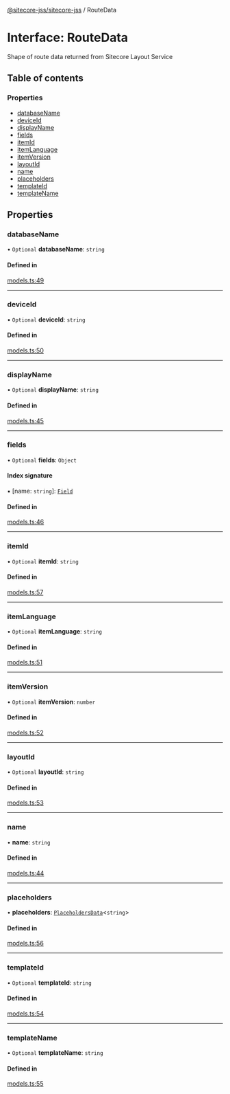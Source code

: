 [@sitecore-jss/sitecore-jss](../README.md) / RouteData

# Interface: RouteData

Shape of route data returned from Sitecore Layout Service

## Table of contents

### Properties

- [databaseName](RouteData.md#databasename)
- [deviceId](RouteData.md#deviceid)
- [displayName](RouteData.md#displayname)
- [fields](RouteData.md#fields)
- [itemId](RouteData.md#itemid)
- [itemLanguage](RouteData.md#itemlanguage)
- [itemVersion](RouteData.md#itemversion)
- [layoutId](RouteData.md#layoutid)
- [name](RouteData.md#name)
- [placeholders](RouteData.md#placeholders)
- [templateId](RouteData.md#templateid)
- [templateName](RouteData.md#templatename)

## Properties

### databaseName

• `Optional` **databaseName**: `string`

#### Defined in

[models.ts:49](https://github.com/Sitecore/jss/blob/f5c66a8c/packages/sitecore-jss/src/layout/models.ts#L49)

___

### deviceId

• `Optional` **deviceId**: `string`

#### Defined in

[models.ts:50](https://github.com/Sitecore/jss/blob/f5c66a8c/packages/sitecore-jss/src/layout/models.ts#L50)

___

### displayName

• `Optional` **displayName**: `string`

#### Defined in

[models.ts:45](https://github.com/Sitecore/jss/blob/f5c66a8c/packages/sitecore-jss/src/layout/models.ts#L45)

___

### fields

• `Optional` **fields**: `Object`

#### Index signature

▪ [name: `string`]: [`Field`](Field.md)

#### Defined in

[models.ts:46](https://github.com/Sitecore/jss/blob/f5c66a8c/packages/sitecore-jss/src/layout/models.ts#L46)

___

### itemId

• `Optional` **itemId**: `string`

#### Defined in

[models.ts:57](https://github.com/Sitecore/jss/blob/f5c66a8c/packages/sitecore-jss/src/layout/models.ts#L57)

___

### itemLanguage

• `Optional` **itemLanguage**: `string`

#### Defined in

[models.ts:51](https://github.com/Sitecore/jss/blob/f5c66a8c/packages/sitecore-jss/src/layout/models.ts#L51)

___

### itemVersion

• `Optional` **itemVersion**: `number`

#### Defined in

[models.ts:52](https://github.com/Sitecore/jss/blob/f5c66a8c/packages/sitecore-jss/src/layout/models.ts#L52)

___

### layoutId

• `Optional` **layoutId**: `string`

#### Defined in

[models.ts:53](https://github.com/Sitecore/jss/blob/f5c66a8c/packages/sitecore-jss/src/layout/models.ts#L53)

___

### name

• **name**: `string`

#### Defined in

[models.ts:44](https://github.com/Sitecore/jss/blob/f5c66a8c/packages/sitecore-jss/src/layout/models.ts#L44)

___

### placeholders

• **placeholders**: [`PlaceholdersData`](../README.md#placeholdersdata)<`string`\>

#### Defined in

[models.ts:56](https://github.com/Sitecore/jss/blob/f5c66a8c/packages/sitecore-jss/src/layout/models.ts#L56)

___

### templateId

• `Optional` **templateId**: `string`

#### Defined in

[models.ts:54](https://github.com/Sitecore/jss/blob/f5c66a8c/packages/sitecore-jss/src/layout/models.ts#L54)

___

### templateName

• `Optional` **templateName**: `string`

#### Defined in

[models.ts:55](https://github.com/Sitecore/jss/blob/f5c66a8c/packages/sitecore-jss/src/layout/models.ts#L55)
